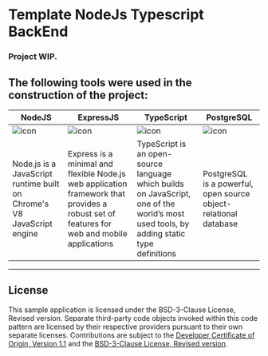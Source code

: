 # Template NodeJs Typescript BackEnd
### Project WIP. 
## The following tools were used in the construction of the project:
|NodeJS|ExpressJS|TypeScript|PostgreSQL|
|-|-|-|-|
|![icon](./public/imgs/node-js.png)|![icon](./public/imgs/express.png)|![icon](./public/imgs/typescript.png)|![icon](./public/imgs/postgresql.png)|
|Node.js is a JavaScript runtime built on Chrome's V8 JavaScript engine|Express is a minimal and flexible Node.js web application framework that provides a robust set of features for web and mobile applications|TypeScript is an open-source language which builds on JavaScript, one of the world’s most used tools, by adding static type definitions|PostgreSQL is a powerful, open source object-relational database|
___

## License
This sample application is licensed under the BSD-3-Clause License, Revised version. Separate third-party code objects invoked within this code pattern are licensed by their respective providers pursuant to their own separate licenses. Contributions are subject to the [Developer Certificate of Origin, Version 1.1](https://developercertificate.org/) and the [BSD-3-Clause License, Revised version](https://www.freebsd.org/internal/software-license/).
